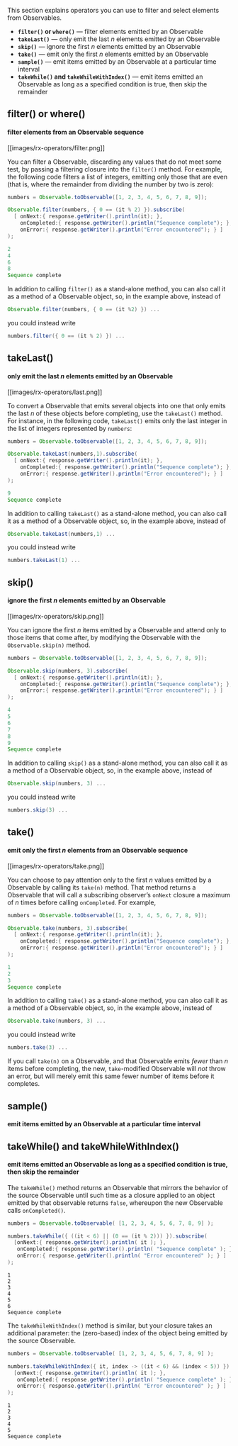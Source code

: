 This section explains operators you can use to filter and select elements from Observables.

* **`filter()` or `where()`** — filter elements emitted by an Observable
* **`takeLast()`** — only emit the last _n_ elements emitted by an Observable
* **`skip()`** — ignore the first _n_ elements emitted by an Observable
* **`take()`** — emit only the first _n_ elements emitted by an Observable
* **`sample()`** — emit items emitted by an Observable at a particular time interval
* **`takeWhile()` and `takeWhileWithIndex()`** — emit items emitted an Observable as long as a specified condition is true, then skip the remainder

## filter() or where()
#### filter elements from an Observable sequence

[[images/rx-operators/filter.png]]

You can filter a Observable, discarding any values that do not meet some test, by passing a filtering closure into the `filter()` method. For example, the following code filters a list of integers, emitting only those that are even (that is, where the remainder from dividing the number by two is zero):

```groovy
numbers = Observable.toObservable([1, 2, 3, 4, 5, 6, 7, 8, 9]);

Observable.filter(numbers, { 0 == (it % 2) }).subscribe(
  [ onNext:{ response.getWriter().println(it); },
    onCompleted:{ response.getWriter().println("Sequence complete"); },
    onError:{ response.getWriter().println("Error encountered"); } ]
);

2
4
6
8
Sequence complete
```

In addition to calling `filter()` as a stand-alone method, you can also call it as a method of a Observable object, so, in the example above, instead of 

```groovy
Observable.filter(numbers, { 0 == (it %2) }) ...
```
you could instead write 

```groovy
numbers.filter({ 0 == (it % 2) }) ...
```

## takeLast()
#### only emit the last _n_ elements emitted by an Observable

[[images/rx-operators/last.png]]

To convert a Observable that emits several objects into one that only emits the last _n_ of these objects before completing, use the `takeLast()` method. For instance, in the following code, `takeLast()` emits only the last integer in the list of integers represented by `numbers`:

```groovy
numbers = Observable.toObservable([1, 2, 3, 4, 5, 6, 7, 8, 9]);

Observable.takeLast(numbers,1).subscribe(
  [ onNext:{ response.getWriter().println(it); },
    onCompleted:{ response.getWriter().println("Sequence complete"); },
    onError:{ response.getWriter().println("Error encountered"); } ]
);

9
Sequence complete
```

In addition to calling `takeLast()` as a stand-alone method, you can also call it as a method of a Observable object, so, in the example above, instead of 

```groovy
Observable.takeLast(numbers,1) ...
```
 
you could instead write

```groovy
numbers.takeLast(1) ...
```

## skip()
#### ignore the first _n_ elements emitted by an Observable

[[images/rx-operators/skip.png]]

You can ignore the first _n_ items emitted by a Observable and attend only to those items that come after, by modifying the Observable with the `Observable.skip(n)` method.

```groovy
numbers = Observable.toObservable([1, 2, 3, 4, 5, 6, 7, 8, 9]);

Observable.skip(numbers, 3).subscribe(
  [ onNext:{ response.getWriter().println(it); },
    onCompleted:{ response.getWriter().println("Sequence complete"); },
    onError:{ response.getWriter().println("Error encountered"); } ]
);

4
5
6
7
8
9
Sequence complete
```

In addition to calling `skip()` as a stand-alone method, you can also call it as a method of a Observable object, so, in the example above, instead of 

```groovy
Observable.skip(numbers, 3) ...
```

you could instead write 

```groovy
numbers.skip(3) ...
```

## take()
#### emit only the first _n_ elements from an Observable sequence

[[images/rx-operators/take.png]]

You can choose to pay attention only to the first _n_ values emitted by a Observable by calling its `take(n)` method. That method returns a Observable that will call a subscribing observer’s `onNext` closure a maximum of _n_ times before calling `onCompleted`. For example,

```groovy
numbers = Observable.toObservable([1, 2, 3, 4, 5, 6, 7, 8, 9]);

Observable.take(numbers, 3).subscribe(
  [ onNext:{ response.getWriter().println(it); },
    onCompleted:{ response.getWriter().println("Sequence complete"); },
    onError:{ response.getWriter().println("Error encountered"); } ]
);

1
2
3
Sequence complete
```

In addition to calling `take()` as a stand-alone method, you can also call it as a method of a Observable object, so, in the example above, instead of 

```groovy
Observable.take(numbers, 3) ...
```
you could instead write 

```groovy
numbers.take(3) ...
```

If you call `take(n)` on a Observable, and that Observable emits _fewer_ than _n_ items before completing, the new, `take`-modified Observable will _not_ throw an error, but will merely emit this same fewer number of items before it completes.

## sample()
#### emit items emitted by an Observable at a particular time interval

## takeWhile() and takeWhileWithIndex()
#### emit items emitted an Observable as long as a specified condition is true, then skip the remainder
The `takeWhile()` method returns an Observable that mirrors the behavior of the source Observable until such time as a closure applied to an object emitted by that observable returns `false`, whereupon the new Observable calls `onCompleted()`.

```groovy
numbers = Observable.toObservable( [1, 2, 3, 4, 5, 6, 7, 8, 9] );

numbers.takeWhile({ ((it < 6) || (0 == (it % 2))) }).subscribe(
  [onNext:{ response.getWriter().println( it ); },
   onCompleted:{ response.getWriter().println( "Sequence complete" ); },
   onError:{ response.getWriter().println( "Error encountered" ); } ]
);
```
```
1
2
3
4
5
6
Sequence complete
```

The `takeWhileWithIndex()` method is similar, but your closure takes an additional parameter: the (zero-based) index of the object being emitted by the source Observable.
```groovy
numbers = Observable.toObservable( [1, 2, 3, 4, 5, 6, 7, 8, 9] );

numbers.takeWhileWithIndex({ it, index -> ((it < 6) && (index < 5)) }).subscribe(
  [onNext:{ response.getWriter().println( it ); },
   onCompleted:{ response.getWriter().println( "Sequence complete" ); },
   onError:{ response.getWriter().println( "Error encountered" ); } ]
);
```
```
1
2
3
4
5
Sequence complete
```